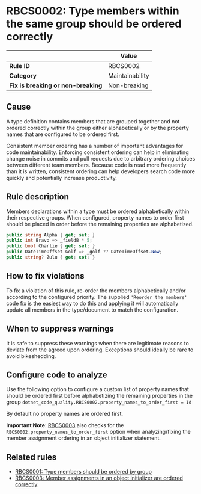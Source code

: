 <!--
---
title: "RBCS0002: Type members within the same group should be ordered correctly (code analysis)"
description: "Learn about code analysis rule RBCS0002: Type members within the same group should be ordered correctly"
f1_keywords:
- RBCS0002
- TypeMembersShouldBeOrderedCorrectly
helpviewer_keywords:
- TypeMembersShouldBeOrderedCorrectly
- RBCS0002
author: ryanthomas
dev_langs:
- CSharp
---
-->

# RBCS0002: Type members within the same group should be ordered correctly

| | Value |
|-|-|
| **Rule ID** |RBCS0002|
| **Category** |Maintainability|
| **Fix is breaking or non-breaking** |Non-breaking|

## Cause

A type definition contains members that are grouped together and not ordered correctly within the group either alphabetically or by the property names that are configured to be ordered first.

Consistent member ordering has a number of important advantages for code maintainability. Enforcing consistent ordering can help in eliminating change noise in commits and pull requests due to arbitrary ordering choices between different team members. Because code is read more frequently than it is written, consistent ordering can help developers search code more quickly and potentially increase productivity.

## Rule description

Members declarations within a type must be ordered alphabetically within their respective groups. When configured, property names to order first should be placed in order before the remaining properties are alphabetized.

```csharp
public string Alpha { get; set; }
public int Bravo => _fieldB * 5;
public bool Charlie { get; set; }
public DateTimeOffset Golf => _golf ?? DateTimeOffset.Now;
public string? Zulu { get; set; }
```

## How to fix violations

To fix a violation of this rule, re-order the members alphabetically and/or according to the configured priority. The supplied `'Reorder the members'` code fix is the easiest way to do this and applying it will automatically
update all members in the type/document to match the configuration.

## When to suppress warnings

It is safe to suppress these warnings when there are legitimate reasons to deviate from the agreed upon ordering. Exceptions should ideally be rare to avoid bikeshedding.

## Configure code to analyze

Use the following option to configure a custom list of property names that should be ordered first before alphabetizing the remaining properties in the group
`dotnet_code_quality.RBCS0002.property_names_to_order_first = Id`

By default no property names are ordered first.

**Important Note**: [RBCS0003](RBCS0003.md) also checks for the `RBCS0002.property_names_to_order_first` option when analyzing/fixing the member assignment ordering in an object initializer statement.

## Related rules

- [RBCS0001: Type members should be ordered by group](RBCS0001.md)
- [RBCS0003: Member assignments in an object initializer are ordered correctly](RBCS0003.md)